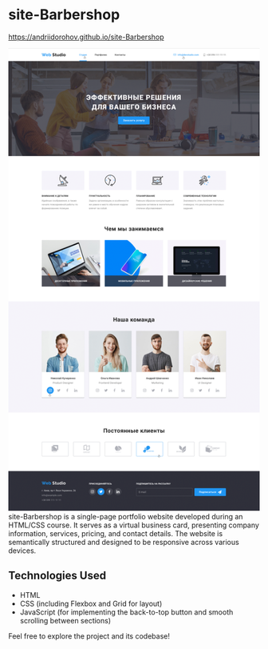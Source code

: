 # site-Barbershop
https://andriidorohov.github.io/site-Barbershop
<div align="center">
  <img src="https://github.com/AndriiDorohov/goit-site-Web-Studio/blob/main/preview.png"/>
</div>
site-Barbershop is a single-page portfolio website developed during an HTML/CSS course. It serves as a virtual business card, presenting company information, services, pricing, and contact details. The website is semantically structured and designed to be responsive across various devices.

## Technologies Used
- HTML
- CSS (including Flexbox and Grid for layout)
- JavaScript (for implementing the back-to-top button and smooth scrolling between sections)

Feel free to explore the project and its codebase!
